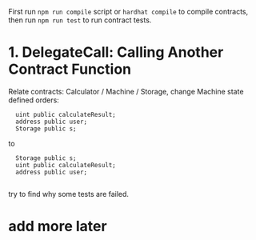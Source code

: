 First run `npm run compile` script or `hardhat compile` to compile contracts,
then run `npm run test` to run contract tests.

# 1. DelegateCall: Calling Another Contract Function
Relate contracts: Calculator / Machine / Storage, change Machine state defined orders: 
```
  uint public calculateResult;
  address public user;
  Storage public s;
```
to
```
  Storage public s;
  uint public calculateResult;
  address public user;
  
```
try to find why some tests are failed.

# add more later
